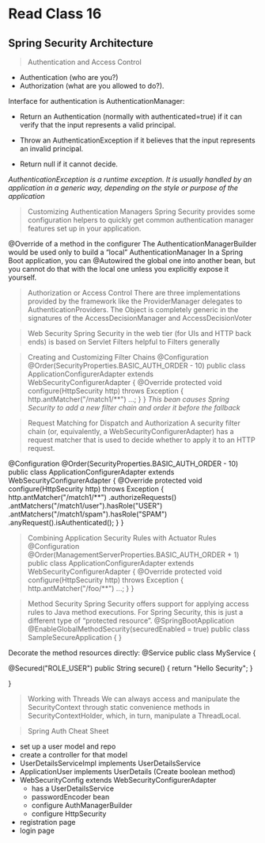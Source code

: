 # Read Class 16

## Spring Security Architecture

> Authentication and Access Control
 - Authentication (who are you?)
 - Authorization (what are you allowed to do?).

 Interface for authentication is AuthenticationManager:
 - Return an Authentication (normally with authenticated=true)  if it can verify that the input represents a valid principal.

 - Throw an AuthenticationException if it believes that the  input represents an invalid principal.

 - Return null if it cannot decide.

 *AuthenticationException is a runtime exception. It is usually handled by an application in a generic way, depending on the style or purpose of the application*

 > Customizing Authentication Managers
 Spring Security provides some configuration helpers to quickly get common authentication manager features set up in your application.

 @Override of a method in the configurer
  The AuthenticationManagerBuilder would be used only to build  a “local” AuthenticationManager
  In a Spring Boot application, you can @Autowired the global one into another bean, but you cannot do that with the local one unless you explicitly expose it yourself.

> Authorization or Access Control
  There are three implementations provided by the framework  like the ProviderManager delegates to AuthenticationProviders. 
  The Object is completely generic in the signatures of the AccessDecisionManager and AccessDecisionVoter

> Web Security
 Spring Security in the web tier (for UIs and HTTP back ends) is based on Servlet Filters helpful to Filters generally

> Creating and Customizing Filter Chains
 @Configuration
 @Order(SecurityProperties.BASIC_AUTH_ORDER - 10)
 public class ApplicationConfigurerAdapter extends WebSecurityConfigurerAdapter {
  @Override
  protected void configure(HttpSecurity http) throws Exception {
    http.antMatcher("/match1/**")
     ...;
  }
 }
 *This bean causes Spring Security to add a new filter chain and order it before the fallback*

> Request Matching for Dispatch and Authorization
 A security filter chain (or, equivalently, a WebSecurityConfigurerAdapter) has a request matcher that is used to decide whether to apply it to an HTTP request.

 @Configuration
@Order(SecurityProperties.BASIC_AUTH_ORDER - 10)
public class ApplicationConfigurerAdapter extends WebSecurityConfigurerAdapter {
  @Override
  protected void configure(HttpSecurity http) throws Exception {
    http.antMatcher("/match1/**")
      .authorizeRequests()
        .antMatchers("/match1/user").hasRole("USER")
        .antMatchers("/match1/spam").hasRole("SPAM")
        .anyRequest().isAuthenticated();
  }
 } 

> Combining Application Security Rules with Actuator Rules
 @Configuration
 @Order(ManagementServerProperties.BASIC_AUTH_ORDER + 1)
 public class ApplicationConfigurerAdapter extends WebSecurityConfigurerAdapter {
  @Override
  protected void configure(HttpSecurity http) throws Exception {
    http.antMatcher("/foo/**")
     ...;
  }
 }

> Method Security
  Spring Security offers support for applying access rules to Java method executions. For Spring Security, this is just a different type of “protected resource”. 
  @SpringBootApplication
 @EnableGlobalMethodSecurity(securedEnabled = true)
 public class SampleSecureApplication {
  }

 Decorate the method resources directly:
 @Service
  public class MyService {

  @Secured("ROLE_USER")
  public String secure() {
    return "Hello Security";
  }

 }

> Working with Threads
   We can always access and manipulate the SecurityContext through static convenience methods in SecurityContextHolder, which, in turn, manipulate a ThreadLocal.



> Spring Auth Cheat Sheet
 - set up a user model and repo
 - create a controller for that model
 - UserDetailsServiceImpl implements UserDetailsService
 - ApplicationUser implements UserDetails (Create boolean method)
 - WebSecurityConfig extends WebSecurityConfigurerAdapter
    - has a UserDetailsService
    - passwordEncoder bean
    - configure AuthManagerBuilder
    - configure HttpSecurity
 - registration page
 -  login page